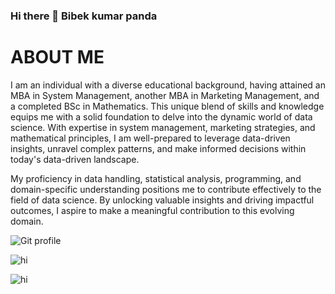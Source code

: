 ### Hi there 👋 Bibek kumar panda
# ABOUT ME
I am an individual with a diverse educational background, having attained an MBA in System Management, another MBA in Marketing Management, and a completed BSc in Mathematics. This unique blend of skills and knowledge equips me with a solid foundation to delve into the dynamic world of data science. With expertise in system management, marketing strategies, and mathematical principles, I am well-prepared to leverage data-driven insights, unravel complex patterns, and make informed decisions within today's data-driven landscape.

My proficiency in data handling, statistical analysis, programming, and domain-specific understanding positions me to contribute effectively to the field of data science. By unlocking valuable insights and driving impactful outcomes, I aspire to make a meaningful contribution to this evolving domain.

![Git profile ](https://github-readme-streak-stats.herokuapp.com/?user=Bibek-9078)

![hi](https://github-readme-stats.vercel.app/api/top-langs/?username=Bibek-9078)

![hi](https://github-readme-stats.vercel.app/api?username=bibek-9078)
<!--
**Bibek-9078/Bibek-9078** is a ✨ _special_ ✨ repository because its `README.md` (this file) appears on your GitHub profile.
![Git profile ](https://github-readme-streak-stats.herokuapp.com/?user=Bibek-9078)
Here are some ideas to get you started:

- 🔭 I’m currently working on ...
- 🌱 I’m currently learning ...
- 👯 I’m looking to collaborate on ...
- 🤔 I’m looking for help with ...
- 💬 Ask me about ...
- 📫 How to reach me: ...
- 😄 Pronouns: ...
- ⚡ Fun fact: ...
-->
